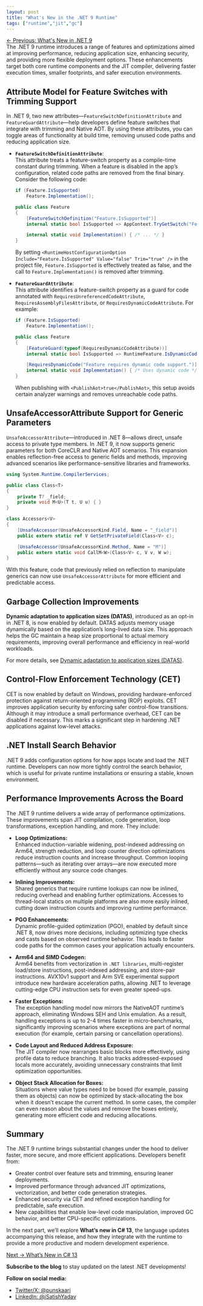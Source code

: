 ```yaml
---
layout: post
title: "What's New in the .NET 9 Runtime"
tags: ["runtime","jit","gc"]
---
```


[← Previous: What's New in .NET 9](/1-whats-new-in-dotnet-9)  
The .NET 9 runtime introduces a range of features and optimizations aimed at improving performance, reducing application size, enhancing security, and providing more flexible deployment options. These enhancements target both core runtime components and the JIT compiler, delivering faster execution times, smaller footprints, and safer execution environments.

## Attribute Model for Feature Switches with Trimming Support

In .NET 9, two new attributes—`FeatureSwitchDefinitionAttribute` and `FeatureGuardAttribute`—help developers define feature switches that integrate with trimming and Native AOT. By using these attributes, you can toggle areas of functionality at build time, removing unused code paths and reducing application size.

- **`FeatureSwitchDefinitionAttribute`**:  
  This attribute treats a feature-switch property as a compile-time constant during trimming. When a feature is disabled in the app’s configuration, related code paths are removed from the final binary. Consider the following code:

  ```csharp
  if (Feature.IsSupported)
      Feature.Implementation();

  public class Feature
  {
      [FeatureSwitchDefinition("Feature.IsSupported")]
      internal static bool IsSupported => AppContext.TryGetSwitch("Feature.IsSupported", out bool isEnabled) ? isEnabled : true;

      internal static void Implementation() { /* ... */ }
  }
  ```

  By setting `<RuntimeHostConfigurationOption Include="Feature.IsSupported" Value="false" Trim="true" />` in the project file, `Feature.IsSupported` is effectively treated as false, and the call to `Feature.Implementation()` is removed after trimming.

- **`FeatureGuardAttribute`**:  
  This attribute identifies a feature-switch property as a guard for code annotated with `RequiresUnreferencedCodeAttribute`, `RequiresAssemblyFilesAttribute`, or `RequiresDynamicCodeAttribute`. For example:

  ```csharp
  if (Feature.IsSupported)
      Feature.Implementation();

  public class Feature
  {
      [FeatureGuard(typeof(RequiresDynamicCodeAttribute))]
      internal static bool IsSupported => RuntimeFeature.IsDynamicCodeSupported;

      [RequiresDynamicCode("Feature requires dynamic code support.")]
      internal static void Implementation() { /* Uses dynamic code */ }
  }
  ```

  When publishing with `<PublishAot>true</PublishAot>`, this setup avoids certain analyzer warnings and removes unreachable code paths.

## UnsafeAccessorAttribute Support for Generic Parameters

`UnsafeAccessorAttribute`—introduced in .NET 8—allows direct, unsafe access to private type members. In .NET 9, it now supports generic parameters for both CoreCLR and Native AOT scenarios. This expansion enables reflection-free access to generic fields and methods, improving advanced scenarios like performance-sensitive libraries and frameworks.

```csharp
using System.Runtime.CompilerServices;

public class Class<T>
{
    private T? _field;
    private void M<U>(T t, U u) { }
}

class Accessors<V>
{
    [UnsafeAccessor(UnsafeAccessorKind.Field, Name = "_field")]
    public extern static ref V GetSetPrivateField(Class<V> c);

    [UnsafeAccessor(UnsafeAccessorKind.Method, Name = "M")]
    public extern static void CallM<W>(Class<V> c, V v, W w);
}
```

With this feature, code that previously relied on reflection to manipulate generics can now use `UnsafeAccessorAttribute` for more efficient and predictable access.

## Garbage Collection Improvements

**Dynamic adaptation to application sizes (DATAS)**, introduced as an opt-in in .NET 8, is now enabled by default. DATAS adjusts memory usage dynamically based on the application’s long-lived data size. This approach helps the GC maintain a heap size proportional to actual memory requirements, improving overall performance and efficiency in real-world workloads.

For more details, see [Dynamic adaptation to application sizes (DATAS)](https://learn.microsoft.com/dotnet/).

## Control-Flow Enforcement Technology (CET)

CET is now enabled by default on Windows, providing hardware-enforced protection against return-oriented programming (ROP) exploits. CET improves application security by enforcing safer control-flow transitions. Although it may introduce a small performance overhead, CET can be disabled if necessary. This marks a significant step in hardening .NET applications against low-level attacks.

## .NET Install Search Behavior

.NET 9 adds configuration options for how apps locate and load the .NET runtime. Developers can now more tightly control the search behavior, which is useful for private runtime installations or ensuring a stable, known environment.

## Performance Improvements Across the Board

The .NET 9 runtime delivers a wide array of performance optimizations. These improvements span JIT compilation, code generation, loop transformations, exception handling, and more. They include:

- **Loop Optimizations:**  
  Enhanced induction-variable widening, post-indexed addressing on Arm64, strength reduction, and loop counter direction optimizations reduce instruction counts and increase throughput. Common looping patterns—such as iterating over arrays—are now executed more efficiently without any source code changes.

- **Inlining Improvements:**  
  Shared generics that require runtime lookups can now be inlined, reducing overhead and enabling further optimizations. Accesses to thread-local statics on multiple platforms are also more easily inlined, cutting down instruction counts and improving runtime performance.

- **PGO Enhancements:**  
  Dynamic profile-guided optimization (PGO), enabled by default since .NET 8, now drives more decisions, including optimizing type checks and casts based on observed runtime behavior. This leads to faster code paths for the common cases your application actually encounters.

- **Arm64 and SIMD Codegen:**  
  Arm64 benefits from vectorization in `.NET libraries`, multi-register load/store instructions, post-indexed addressing, and store-pair instructions. AVX10v1 support and Arm SVE experimental support introduce new hardware acceleration paths, allowing .NET to leverage cutting-edge CPU instruction sets for even greater speed-ups.

- **Faster Exceptions:**  
  The exception handling model now mirrors the NativeAOT runtime’s approach, eliminating Windows SEH and Unix emulation. As a result, handling exceptions is up to 2-4 times faster in micro-benchmarks, significantly improving scenarios where exceptions are part of normal execution (for example, certain parsing or cancellation operations).

- **Code Layout and Reduced Address Exposure:**  
  The JIT compiler now rearranges basic blocks more effectively, using profile data to reduce branching. It also tracks addressed-exposed locals more accurately, avoiding unnecessary constraints that limit optimization opportunities.

- **Object Stack Allocation for Boxes:**  
  Situations where value types need to be boxed (for example, passing them as objects) can now be optimized by stack-allocating the box when it doesn’t escape the current method. In some cases, the compiler can even reason about the values and remove the boxes entirely, generating more efficient code and reducing allocations.

## Summary

The .NET 9 runtime brings substantial changes under the hood to deliver faster, more secure, and more efficient applications. Developers benefit from:

- Greater control over feature sets and trimming, ensuring leaner deployments.
- Improved performance through advanced JIT optimizations, vectorization, and better code generation strategies.
- Enhanced security via CET and refined exception handling for predictable, safe execution.
- New capabilities that enable low-level code manipulation, improved GC behavior, and better CPU-specific optimizations.

In the next part, we’ll explore **What’s new in C# 13**, the language updates accompanying this release, and how they integrate with the runtime to provide a more productive and modern development experience.

[Next → What’s New in C# 13](/3-whats-new-in-csharp-13)

**Subscribe to the blog** to stay updated on the latest .NET developments!

**Follow on social media:**

- [Twitter/X: @punskaari](https://twitter.com/punskaari)
- [LinkedIn: @iSatishYadav](https://www.linkedin.com/in/iSatishYadav)